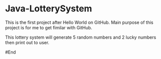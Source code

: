 # Java-LotterySystem

This is the first project after Hello World on GitHub. 
Main purpose of this project is for me to get fimilar with GitHub.

This lottery system will generate 5 random numbers and 2 lucky numbers then print out to user.

#End
